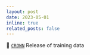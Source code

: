 ```yaml
---
layout: post
date: 2023-05-01
inline: true
related_posts: false
---
```


👑 [`CROWN`](https://crown.isi.uu.nl/) Release of training data
